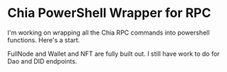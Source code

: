 # Chia PowerShell Wrapper for RPC
I'm working on wrapping all the Chia RPC commands into powershell functions.   Here's a start.

FullNode and Wallet and NFT are fully built out.  I still have work to do for Dao and DID endpoints.

